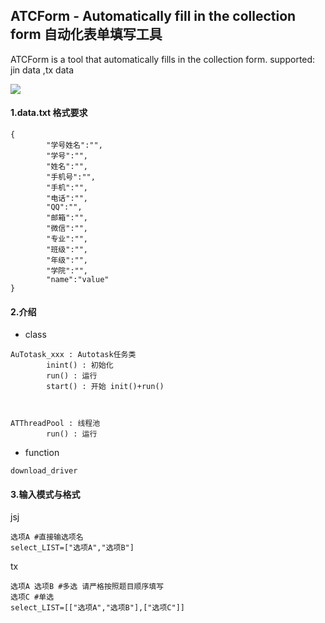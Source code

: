 ## ATCForm - Automatically fill in the collection form 自动化表单填写工具
ATCForm is a tool that automatically fills in the collection form.
supported: jin data ,tx data

![](https://img.shields.io/github/release/YKONGCO/ATCForm)
#### 1.data.txt 格式要求
```
{
        "学号姓名":"",
        "学号":"",
        "姓名":"",
        "手机号":"",
        "手机":"",
        "电话":"",
        "QQ":"",
        "邮箱":"",
        "微信":"",
        "专业":"",
        "班级":"",
        "年级":"",
        "学院":"",
        "name":"value"
}

```



#### 2.介绍
* class
```
AuTotask_xxx : Autotask任务类
        inint() : 初始化
        run() : 运行
        start() : 开始 init()+run()



ATThreadPool : 线程池
        run() : 运行
```
 
* function
```
download_driver
```


#### 3.输入模式与格式
jsj
```
选项A #直接输选项名
select_LIST=["选项A","选项B"]
```

tx
```
选项A 选项B #多选 请严格按照题目顺序填写
选项C #单选
select_LIST=[["选项A","选项B"],["选项C"]]
```


